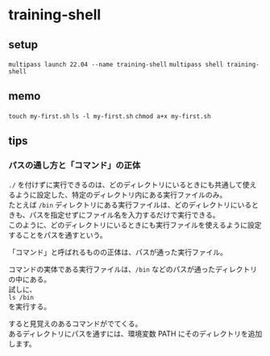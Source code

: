 # training-shell

## setup

`multipass launch 22.04 --name training-shell`
`multipass shell training-shell`

## memo

`touch my-first.sh`
`ls -l my-first.sh`
`chmod a+x my-first.sh`

## tips

### パスの通し方と「コマンド」の正体

`./` を付けずに実行できるのは、どのディレクトリにいるときにも共通して使えるように設定した、特定のディレクトリ内にある実行ファイルのみ。  
たとえば `/bin` ディレクトリにある実行ファイルは、どのディレクトリにいるときも、パスを指定せずにファイル名を入力するだけで実行できる。  
このように、どのディレクトリにいるときにも実行ファイルを使えるように設定することをパスを通すという。

「コマンド」と呼ばれるものの正体は、パスが通った実行ファイル。

コマンドの実体である実行ファイルは、`/bin` などのパスが通ったディレクトリの中にある。  
試しに、  
`ls /bin`  
を実行する。

すると見覚えのあるコマンドがでてくる。  
あるディレクトリにパスを通すには、環境変数 PATH にそのディレクトリを追加します。
